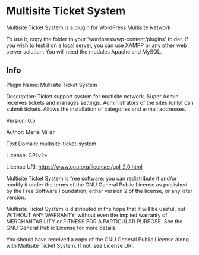 # Multisite Ticket System

Multisite Ticket System is a plugin for WordPress Multisite Network

To use it, copy the folder to your 'wordpress/wp-content/plugins' folder. 
If you wish to test it on a local server, you can use XAMPP or any other web server solution.
You will need the modules Apache and MySQL.

## Info
Plugin Name:  Multisite Ticket System

Description: Ticket support system for multisite network. Super Admin receives tickets and manages settings. Administrators of the sites (only) can submit tickets. Allows the installation of categories and e-mail addresses.

Version: 0.5

Author: Merle Miller

Text Domain: multisite-ticket-system

License: GPLv2+

License URI: https://www.gnu.org/licenses/gpl-2.0.html


Multisite Ticket System is free software: you can redistribute it and/or modify
it under the terms of the GNU General Public License as published by
the Free Software Foundation, either version 2 of the license, or
any later version.

Multisite Ticket System is distributed in the hope that it will be useful,
but WITHOUT ANY WARRANTY; without even the implied warranty of
MERCHANTABILITY or FITNESS FOR A PARTICULAR PURPOSE. See the
GNU General Public License for more details.

You should have received a copy of the GNU General Public License
along with Multisite Ticket System. If not, see License URI.
